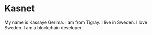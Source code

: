 # Kasnet

My name is Kassaye Gerima.
I am from Tigray.
I live in Sweden.
I love Sweden.
I am a blockchain developer.